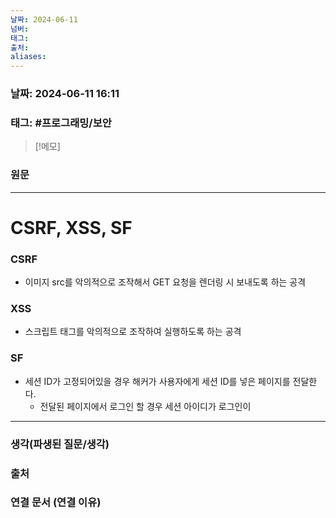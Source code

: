 ```yaml
---
날짜: 2024-06-11
넘버: 
태그: 
출처: 
aliases:
---
```

### 날짜:  2024-06-11 16:11

### 태그: #프로그래밍/보안

>[!메모]
>

### 원문
---
# CSRF, XSS, SF
### CSRF
- 이미지 src를 악의적으로 조작해서 GET 요청을 렌더링 시 보내도록 하는 공격
### XSS
- 스크립트 태그를 악의적으로 조작하여 실행하도록 하는 공격
### SF
- 세션 ID가 고정되어있을 경우 해커가 사용자에게 세션 ID를 넣은 페이지를 전달한다.
	- 전달된 페이지에서 로그인 할 경우 세션 아이디가 로그인이 

---
### 생각(파생된 질문/생각)

### 출처

### 연결 문서 (연결 이유)
